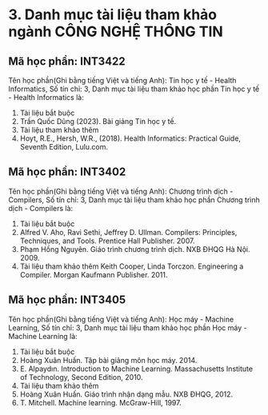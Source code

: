 # 3. Danh mục tài liệu tham khảo ngành CÔNG NGHỆ THÔNG TIN
## Mã học phần: INT3422
Tên học phần(Ghi bằng tiếng Việt và tiếng Anh): Tin học y tế - Health Informatics, Số tín chỉ: 3, Danh mục tài liệu tham khảo học phần Tin học y tế - Health Informatics là:
1. Tài liệu bắt buộc
1. Trần Quốc Dũng (2023). Bài giảng Tin học y tế.
2. Tài liệu tham khảo thêm
1. Hoyt, R.E., Hersh, W.R., (2018). Health Informatics: Practical Guide, Seventh Edition, Lulu.com.
## Mã học phần: INT3402
Tên học phần(Ghi bằng tiếng Việt và tiếng Anh): Chương trình dịch - Compilers, Số tín chỉ: 3, Danh mục tài liệu tham khảo học phần Chương trình dịch - Compilers là:
1. Tài liệu bắt buộc
1. Alfred V. Aho, Ravi Sethi, Jeffrey D. Ullman. Compilers: Principles, Techniques, and Tools. Prentice Hall Publisher. 2007.
2. Phạm Hồng Nguyên. Giáo trình chương trình dịch. NXB ĐHQG Hà Nội. 2009.
2. Tài liệu tham khảo thêm
Keith Cooper, Linda Torczon. Engineering a Compiler. Morgan Kaufmann Publisher. 2011.
## Mã học phần: INT3405
Tên học phần(Ghi bằng tiếng Việt và tiếng Anh): Học máy - Machine Learning, Số tín chỉ: 3, Danh mục tài liệu tham khảo học phần Học máy - Machine Learning là:
1. Tài liệu bắt buộc
1. Hoàng Xuân Huấn. Tập bài giảng môn học máy. 2014.
2. E. Alpaydın. Introduction to Machine Learning. Massachusetts Institute of Technology, Second Edition, 2010.
2. Tài liệu tham khảo thêm
1. Hoàng Xuân Huấn. Giáo trình nhận dạng mẫu. NXB ĐHQG, 2012.
2. T. Mitchell. Machine learning. McGraw-Hill, 1997.
